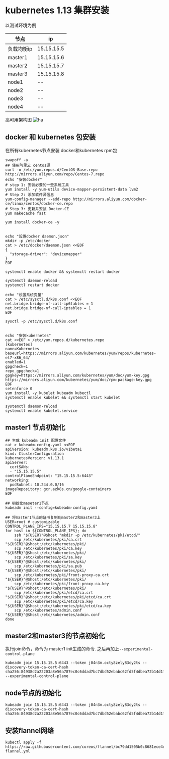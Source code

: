 # kubernetes 1.13 集群安装

以测试环境为例

|节点|ip|
|---|---|
|负载均衡ip| 15.15.15.5|
|master1| 15.15.15.6|
|master2| 15.15.15.7|
|master3| 15.15.15.8|
|node1| --|
|node2| --|
|node3| --|
|node4| --|


高可用架构图
![ha](https://d33wubrfki0l68.cloudfront.net/907122e279e519934b8af894a68d341d60a2c3f1/5ec55/images/docs/ha-master-gce.png)


## docker 和 kubernetes 包安装
在所有kubernetes节点安装 docker和kubernetes rpm包
```
swapoff -a
## 使用阿里云 centos源
curl -o /etc/yum.repos.d/CentOS-Base.repo http://mirrors.aliyun.com/repo/Centos-7.repo
echo "安装docker"
# step 1: 安装必要的一些系统工具
yum install -y yum-utils device-mapper-persistent-data lvm2
# Step 2: 添加软件源信息
yum-config-manager --add-repo http://mirrors.aliyun.com/docker-ce/linux/centos/docker-ce.repo
# Step 3: 更新并安装 Docker-CE
yum makecache fast

yum install docker-ce -y


echo "设置docker daemon.json"
mkdir -p /etc/docker
cat > /etc/docker/daemon.json <<EOF
{
  "storage-driver": "devicemapper"
}
EOF

systemctl enable docker && systemctl restart docker

systemctl daemon-reload
systemctl restart docker

echo "设置系统变量"
cat > /etc/sysctl.d/k8s.conf <<EOF
net.bridge.bridge-nf-call-ip6tables = 1
net.bridge.bridge-nf-call-iptables = 1
EOF

sysctl -p /etc/sysctl.d/k8s.conf


echo "安装kubernetes"
cat <<EOF > /etc/yum.repos.d/kubernetes.repo
[kubernetes]
name=Kubernetes
baseurl=https://mirrors.aliyun.com/kubernetes/yum/repos/kubernetes-el7-x86_64/
enabled=1
gpgcheck=1
repo_gpgcheck=1
gpgkey=https://mirrors.aliyun.com/kubernetes/yum/doc/yum-key.gpg https://mirrors.aliyun.com/kubernetes/yum/doc/rpm-package-key.gpg
EOF
setenforce 0
yum install -y kubelet kubeadm kubectl
systemctl enable kubelet && systemctl start kubelet

systemctl daemon-reload
systemctl enable kubelet.service
```

## master1 节点初始化

```
## 生成 kubeadm init 配置文件
cat > kubeadm-config.yaml <<EOF
apiVersion: kubeadm.k8s.io/v1beta1
kind: ClusterConfiguration
kubernetesVersion: v1.13.1
apiServer:
  certSANs:
  - "15.15.15.5"
controlPlaneEndpoint: "15.15.15.5:6443"
networking:
  podSubnet: 10.244.0.0/16
imageRepository: gcr.azk8s.cn/google-containers
EOF

## 初始化maseter1节点
kubeadm init --config=kubeadm-config.yaml

## 将master1节点的证书复制到master2和master3上
USER=root # customizable
CONTROL_PLANE_IPS="15.15.15.7 15.15.15.8"
for host in ${CONTROL_PLANE_IPS}; do
    ssh "${USER}"@$host "mkdir -p /etc/kubernetes/pki/etcd/"
    scp /etc/kubernetes/pki/ca.crt "${USER}"@$host:/etc/kubernetes/pki/
    scp /etc/kubernetes/pki/ca.key "${USER}"@$host:/etc/kubernetes/pki/
    scp /etc/kubernetes/pki/sa.key "${USER}"@$host:/etc/kubernetes/pki/
    scp /etc/kubernetes/pki/sa.pub "${USER}"@$host:/etc/kubernetes/pki/
    scp /etc/kubernetes/pki/front-proxy-ca.crt "${USER}"@$host:/etc/kubernetes/pki/
    scp /etc/kubernetes/pki/front-proxy-ca.key "${USER}"@$host:/etc/kubernetes/pki/
    scp /etc/kubernetes/pki/etcd/ca.crt "${USER}"@$host:/etc/kubernetes/pki/etcd/ca.crt
    scp /etc/kubernetes/pki/etcd/ca.key "${USER}"@$host:/etc/kubernetes/pki/etcd/ca.key
    scp /etc/kubernetes/admin.conf "${USER}"@$host:/etc/kubernetes/admin.conf
done

```

## master2和master3的节点初始化

执行join命令，命令为 master1 init生成的命令. 之后再加上`--experimental-control-plane`
```
kubeadm join 15.15.15.5:6443 --token j04n3m.octy8zely83cy2ts --discovery-token-ca-cert-hash sha256:84938d2a22203a8e56a787ec0c6ddad7bc7dbd52ebabc62fd5f4dbea72b14d1f --experimental-control-plane
```

## node节点的初始化

```
kubeadm join 15.15.15.5:6443 --token j04n3m.octy8zely83cy2ts --discovery-token-ca-cert-hash sha256:84938d2a22203a8e56a787ec0c6ddad7bc7dbd52ebabc62fd5f4dbea72b14d1f
```

## 安装flannel网络
```
kubectl apply -f https://raw.githubusercontent.com/coreos/flannel/bc79dd1505b0c8681ece4de4c0d86c5cd2643275/Documentation/kube-flannel.yml
```

